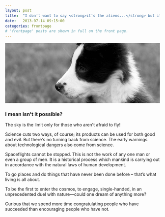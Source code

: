 ```yaml
---
layout: post
title:  "I don't want to say <strong>it’s the aliens...</strong> but it’s the aliens. "
date:   2013-07-14 09:15:00
categories: frontpage
# 'frontpage' posts are shown in full on the front page.
---
```


<a href="http://regularjane.deviantart.com/art/Write-354865228" class="image image-full">
    <!-- <img src="http://placekitten.com/g/785/303" alt="" /> -->
    <img src="images/pic04c.jpg" alt="" />
</a>
<h3>I mean isn't it possible?</h3>

The sky is the limit only for those who aren't afraid to fly!

Science cuts two ways, of course; its products can be used for both good and evil. But there's no turning back from science. The early warnings about technological dangers also come from science.

Spaceflights cannot be stopped. This is not the work of any one man or even a group of men. It is a historical process which mankind is carrying out in accordance with the natural laws of human development.

To go places and do things that have never been done before – that’s what living is all about.

To be the first to enter the cosmos, to engage, single-handed, in an unprecedented duel with nature—could one dream of anything more?

Curious that we spend more time congratulating people who have succeeded than encouraging people who have not.

